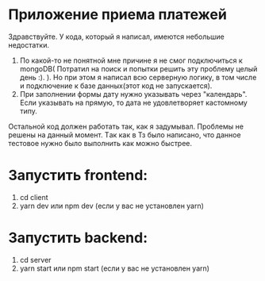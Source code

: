 # Приложение приема платежей

Здравствуйте. У кода, который я написал, имеются небольшие недостатки.

1. По какой-то не понятной мне причине я не смог подключиться к mongoDB( Потратил на поиск и попытки решить эту проблему целый день :). ). 
Но при этом я написал всю серверную логику, в том числе и подключение к базе данных(этот код не запускается).
2. При заполнении формы дату нужно указывать через "календарь". Если указывать на прямую, то дата не удовлетворяет кастомному типу.

Остальной код должен работать так, как я задумывал. 
Проблемы не решены на данный момент. Tак как в Тз было написано, что данное тестовое нужно было выполнить как можно быстрее.

# Запустить frontend: 
1. cd client 
2. yarn dev или npm dev (если у вас не установлен yarn)


# Запустить backend:
1. cd server
2. yarn start или npm start (если у вас не установлен yarn)
